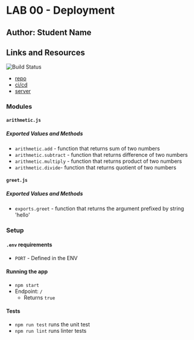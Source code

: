 # LAB 00 - Deployment

## Author: Student Name

## Links and Resources

![Build Status]()

* [repo](https://)
* [ci/cd](https://)
* [server](https://)

### Modules

#### `arithmetic.js`

##### Exported Values and Methods

* `arithmetic.add` - function that returns sum of two numbers
* `arithmetic.subtract` - function that returns difference of two numbers
* `arithmetic.multiply` - function that returns product of two numbers
* `arithmetic.divide`- function that returns quotient of two numbers

#### `greet.js`

##### Exported Values and Methods

* `exports.greet` - function that returns the argument prefixed by string 'hello'

### Setup

#### `.env` requirements

* `PORT` - Defined in the ENV

#### Running the app

* `npm start`
* Endpoint: `/`
  * Returns `true`

#### Tests

* `npm run test` runs the unit test
* `npm run lint` runs linter tests

